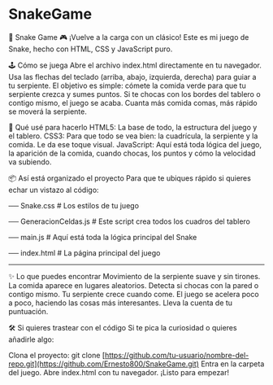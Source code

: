 # SnakeGame


🐍 Snake Game 🎮
¡Vuelve a la carga con un clásico! Este es mi juego de Snake, hecho con HTML, CSS y JavaScript puro.

🕹️ Cómo se juega
Abre el archivo index.html directamente en tu navegador.
Usa las flechas del teclado (arriba, abajo, izquierda, derecha) para guiar a tu serpiente.
El objetivo es simple: cómete la comida verde para que tu serpiente crezca y sumes puntos.
Si te chocas con los bordes del tablero o contigo mismo, el juego se acaba.
Cuanta más comida comas, más rápido se moverá la serpiente.

🚀 Qué usé para hacerlo
HTML5: La base de todo, la estructura del juego y el tablero.
CSS3: Para que todo se vea bien: la cuadrícula, la serpiente y la comida. Le da ese toque visual.
JavaScript: Aquí está toda lógica del juego, la aparición de la comida, cuando chocas, los puntos y cómo la velocidad va subiendo.

📦 Así está organizado el proyecto
Para que te ubiques rápido si quieres echar un vistazo al código:

── Snake.css           # Los estilos de tu juego

── GeneracionCeldas.js # Este script crea todos los cuadros del tablero

── main.js             # Aquí está toda la lógica principal del Snake

── index.html          # La página principal del juego

------------------------------------------------

✨ Lo que puedes encontrar
Movimiento de la serpiente suave y sin tirones.
La comida aparece en lugares aleatorios.
Detecta si chocas con la pared o contigo mismo.
Tu serpiente crece cuando come.
El juego se acelera poco a poco, haciendo las cosas más interesantes.
Lleva la cuenta de tu puntuación.

🛠️ Si quieres trastear con el código
Si te pica la curiosidad o quieres añadirle algo:

Clona el proyecto: git clone [https://github.com/tu-usuario/nombre-del-repo.git](https://github.com/Ernesto800/SnakeGame.git)
Entra en la carpeta del juego.
Abre index.html con tu navegador.
¡Listo para empezar!
